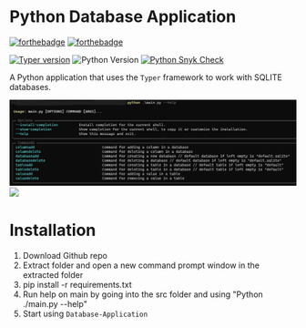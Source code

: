 # Python Database Application

[![forthebadge](https://forthebadge.com/images/badges/made-with-python.svg)](https://forthebadge.com)
[![forthebadge](https://forthebadge.com/images/badges/powered-by-energy-drinks.svg)](https://forthebadge.com)

[![Typer version](https://badge.fury.io/py/typer.svg)](https://badge.fury.io/py/typer)
![Python Version](https://img.shields.io/badge/python-3.12.1-yellow)
[![Python Snyk Check](https://github.com/Zachdehooge/Database-Application/actions/workflows/snyk.yml/badge.svg)](https://github.com/Zachdehooge/Database-Application/actions/workflows/snyk.yml)


A Python application that uses the `Typer` framework to work with SQLITE databases.

![helpscreen.png](images%2Fhelpscreen.png)![](/images/![helpscreen.png](images%2Fhelpscreen.png))

# Installation

1. Download Github repo
2. Extract folder and open a new command prompt window in the extracted folder
3. pip install -r requirements.txt
4. Run help on main by going into the src folder and using "Python ./main.py --help"
5. Start using `Database-Application`
